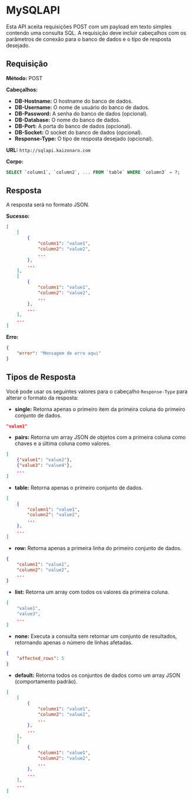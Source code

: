 # MySQLAPI

Esta API aceita requisições POST com um payload em texto simples contendo uma consulta SQL. A requisição deve incluir cabeçalhos com os parâmetros de conexão para o banco de dados e o tipo de resposta desejado.

## Requisição

**Método:** POST

**Cabeçalhos:**
- **DB-Hostname:** O hostname do banco de dados.
- **DB-Username:** O nome de usuário do banco de dados.
- **DB-Password:** A senha do banco de dados (opcional).
- **DB-Database:** O nome do banco de dados.
- **DB-Port:** A porta do banco de dados (opcional).
- **DB-Socket:** O socket do banco de dados (opcional).
- **Response-Type:** O tipo de resposta desejado (opcional).

**URL:** `http://sqlapi.kaizonaro.com`

**Corpo:**
```sql
SELECT `column1`, `column2`, ... FROM `table` WHERE `column3` = ?;
```

## Resposta

A resposta será no formato JSON.

**Sucesso:**
```json
[
    [
        {
            "column1": "value1",
            "column2": "value2",
            ...
        },
        ...
    ],
    [
        {
            "column1": "value1",
            "column2": "value2",
            ...
        },
        ...
    ],
    ...
]
```

**Erro:**
```json
{
    "error": "Mensagem de erro aqui"
}
```

## Tipos de Resposta

Você pode usar os seguintes valores para o cabeçalho `Response-Type` para alterar o formato da resposta:

- **single:** Retorna apenas o primeiro item da primeira coluna do primeiro conjunto de dados.
```json
"value1"
```

- **pairs:** Retorna um array JSON de objetos com a primeira coluna como chaves e a última coluna como valores.
```json
[
    {"value1": "value2"},
    {"value3": "value4"},
    ...
]
```

- **table:** Retorna apenas o primeiro conjunto de dados.
```json
[
    {
        "column1": "value1",
        "column2": "value2",
        ...
    },
    ...
]
```

- **row:** Retorna apenas a primeira linha do primeiro conjunto de dados.
```json
{
    "column1": "value1",
    "column2": "value2",
    ...
}
```

- **list:** Retorna um array com todos os valores da primeira coluna.
```json
[
    "value1",
    "value3",
    ...
]
```

- **none:** Executa a consulta sem retornar um conjunto de resultados, retornando apenas o número de linhas afetadas.
```json
{
    "affected_rows": 5
}
```

- **default:** Retorna todos os conjuntos de dados como um array JSON (comportamento padrão).
```json
[
    [
        {
            "column1": "value1",
            "column2": "value2",
            ...
        },
        ...
    ],
    [
        {
            "column1": "value1",
            "column2": "value2",
            ...
        },
        ...
    ],
    ...
]
```
